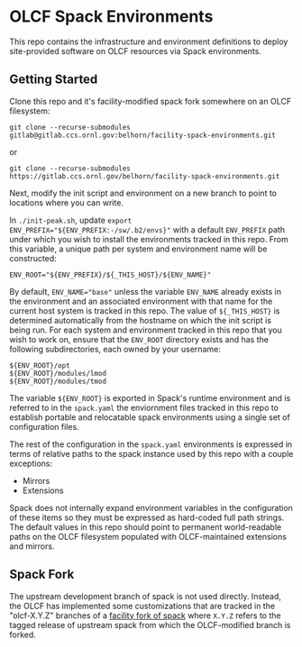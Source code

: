 # OLCF Spack Environments

This repo contains the infrastructure and environment definitions to deploy
site-provided software on OLCF resources via Spack environments.

## Getting Started

Clone this repo and it's facility-modified spack fork somewhere on an OLCF
filesystem:

```
git clone --recurse-submodules gitlab@gitlab.ccs.ornl.gov:belhorn/facility-spack-environments.git
```

or

```
git clone --recurse-submodules https://gitlab.ccs.ornl.gov/belhorn/facility-spack-environments.git
```

Next, modify the init script and environment on a new branch to point to
locations where you can write.

In `./init-peak.sh`, update `export ENV_PREFIX="${ENV_PREFIX:-/sw/.b2/envs}"`
with a default `ENV_PREFIX` path under which you wish to install the
environments tracked in this repo. From this variable, a unique path per system
and environment name will be constructed:

```
ENV_ROOT="${ENV_PREFIX}/${_THIS_HOST}/${ENV_NAME}"
```

By default, `ENV_NAME="base"` unless the variable `ENV_NAME` already exists in
the environment and an associated environment with that name for the current
host system is tracked in this repo. The value of `${_THIS_HOST}` is determined
automatically from the hostname on which the init script is being run. For each
system and environment tracked in this repo that you wish to work on, ensure
that the `ENV_ROOT` directory exists and has the following subdirectories, each
owned by your username:

```
${ENV_ROOT}/opt
${ENV_ROOT}/modules/lmod
${ENV_ROOT}/modules/tmod
```

The variable `${ENV_ROOT}` is exported in Spack's runtime environment and is
referred to in the `spack.yaml` the enviornment files tracked in this repo to
establish portable and relocatable spack environments using a single set of
configuration files.

The rest of the configuration in the `spack.yaml` environments is expressed
in terms of relative paths to the spack instance used by this repo with a couple
exceptions:

- Mirrors
- Extensions

Spack does not internally expand environment variables in the configuration of
these items so they must be expressed as hard-coded full path strings. The
default values in this repo should point to permanent world-readable paths on
the OLCF filesystem populated with OLCF-maintained extensions and mirrors.

## Spack Fork

The upstream development branch of spack is not used directly. Instead, the OLCF
has implemented some customizations that are tracked in the "olcf-X.Y.Z"
branches of a [facility fork of spack](https://gitlab.ccs.ornl.gov/belhorn/facility-spack)
where `X.Y.Z` refers to the tagged release of upstream spack from which the
OLCF-modified branch is forked.

